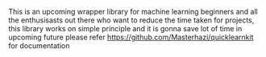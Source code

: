 This is an upcoming wrapper library for machine learning beginners and all the enthusisasts out there who want to reduce the time taken for projects, this library works on simple principle and it is gonna save lot of time in upcoming future
please refer https://github.com/Masterhazi/quicklearnkit for documentation